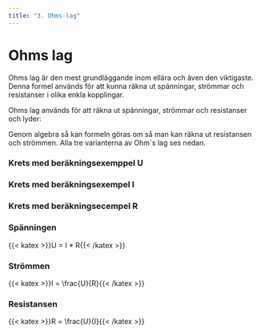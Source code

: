 ```yaml
---
title: "3. Ohms-lag"
---
```

# Ohms lag

Ohms lag är den mest grundläggande inom ellära och även den viktigaste. Denna formel
används för att kunna räkna ut spänningar, strömmar och resistanser i olika enkla
kopplingar.

Ohms lag används för att räkna ut spänningar,
strömmar och resistanser och lyder:

Genom algebra så kan formeln göras om så man kan
räkna ut resistansen och strömmen. Alla tre
varianterna av Ohm´s lag ses nedan.

### Krets med beräkningsexemppel U

### Krets med beräkningsexempel I

### Krets med beräkningsecempel R

### Spänningen
{{< katex >}}U = I * R{{< /katex >}} 

### Strömmen
{{< katex >}}I = \frac{U}{R}{{< /katex >}}

### Resistansen
{{< katex >}}R = \frac{U}{I}{{< /katex >}}

